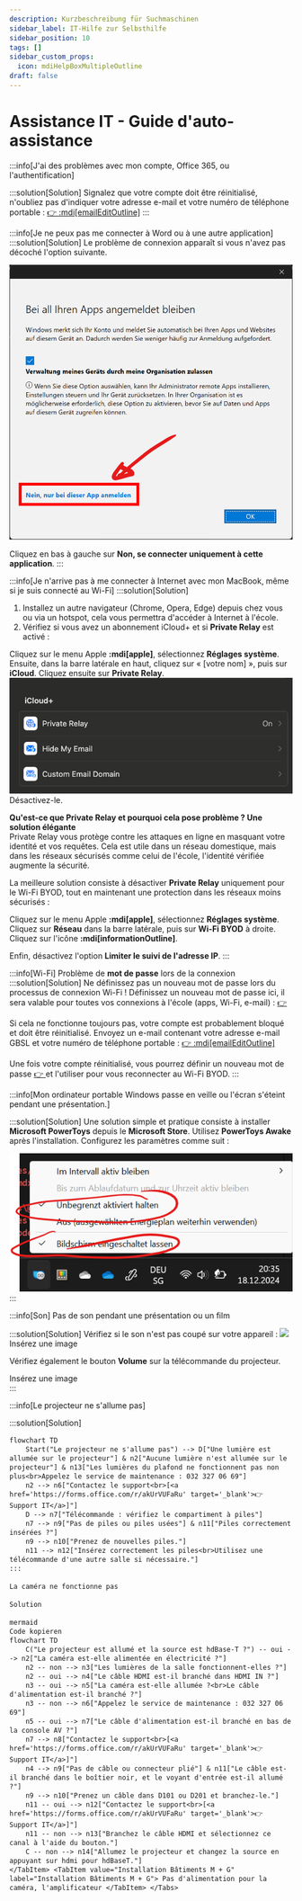 ```yaml
---
description: Kurzbeschreibung für Suchmaschinen
sidebar_label: IT-Hilfe zur Selbsthilfe
sidebar_position: 10
tags: []
sidebar_custom_props:
  icon: mdiHelpBoxMultipleOutline
draft: false
---
```


# Assistance IT - Guide d'auto-assistance

<Tabs>
  <TabItem value="Mon appareil" label="Mon appareil">
:::info[J'ai des problèmes avec mon compte, Office 365, ou l'authentification]

:::solution[Solution]
Signalez que votre compte doit être réinitialisé, n'oubliez pas d'indiquer votre adresse e-mail et votre numéro de téléphone portable : [👉 :mdi[emailEditOutline]](mailto:soarhe.jahany@bernedu.ch?subject=Réinitialisation%20du%20compte%20élève&body=Bonjour%20M.%20Jahany%2C%0A%0AMerci%20de%20réinitialiser%20mon%20compte%20:%0A%0A%40edu.gbsl.ch%0A%0ATel.%2007%0A%0AMerci%20d'avance%20et%20cordialement)
:::

:::info[Je ne peux pas me connecter à Word ou à une autre application]
:::solution[Solution]
Le problème de connexion apparaît si vous n'avez pas décoché l'option suivante.

![--width=350px](./login-screen-o365.png)

Cliquez en bas à gauche sur __Non, se connecter uniquement à cette application__.
:::

:::info[Je n'arrive pas à me connecter à Internet avec mon MacBook, même si je suis connecté au Wi-Fi]
:::solution[Solution]
1. Installez un autre navigateur (Chrome, Opera, Edge) depuis chez vous ou via un hotspot, cela vous permettra d'accéder à Internet à l'école.
2. Vérifiez si vous avez un abonnement iCloud+ et si __Private Relay__ est activé :

Cliquez sur le menu Apple __:mdi[apple]__, sélectionnez __Réglages système__. Ensuite, dans la barre latérale en haut, cliquez sur « [votre nom] », puis sur __iCloud__. Cliquez ensuite sur __Private Relay__.  
![](macprivaterelay.png)  
Désactivez-le.

**Qu'est-ce que Private Relay et pourquoi cela pose problème ? Une solution élégante**  
Private Relay vous protège contre les attaques en ligne en masquant votre identité et vos requêtes. Cela est utile dans un réseau domestique, mais dans les réseaux sécurisés comme celui de l'école, l'identité vérifiée augmente la sécurité.

La meilleure solution consiste à désactiver __Private Relay__ uniquement pour le Wi-Fi BYOD, tout en maintenant une protection dans les réseaux moins sécurisés :

Cliquez sur le menu Apple __:mdi[apple]__, sélectionnez __Réglages système__. Cliquez sur __Réseau__ dans la barre latérale, puis sur __Wi-Fi BYOD__ à droite. Cliquez sur l'icône __:mdi[informationOutline]__.  

Enfin, désactivez l'option __Limiter le suivi de l'adresse IP__.
:::

:::info[Wi-Fi]
Problème de **mot de passe** lors de la connexion
:::solution[Solution]
Ne définissez pas un nouveau mot de passe lors du processus de connexion Wi-Fi ! Définissez un nouveau mot de passe ici, il sera valable pour toutes vos connexions à l'école (apps, Wi-Fi, e-mail) : [👉 ](https://password.edubern.ch/)

Si cela ne fonctionne toujours pas, votre compte est probablement bloqué et doit être réinitialisé. Envoyez un e-mail contenant votre adresse e-mail GBSL et votre numéro de téléphone portable : [👉 :mdi[emailEditOutline]](mailto:soarhe.jahany@bernedu.ch?subject=Réinitialisation%20du%20compte%20élève&body=Bonjour%20M.%20Jahany%2C%0A%0AMerci%20de%20réinitialiser%20mon%20compte%20:%0A%0A%40edu.gbsl.ch%0A%0ATel.%2007%0A%0AMerci%20d'avance%20et%20cordialement)

Une fois votre compte réinitialisé, vous pourrez définir un nouveau mot de passe [👉 ](https://password.edubern.ch/) et l'utiliser pour vous reconnecter au Wi-Fi BYOD.
:::

:::info[Mon ordinateur portable Windows passe en veille ou l'écran s'éteint pendant une présentation.]

:::solution[Solution]
Une solution simple et pratique consiste à installer __Microsoft PowerToys__ depuis le __Microsoft Store__. Utilisez __PowerToys Awake__ après l'installation. Configurez les paramètres comme suit :

![](PowerToysAwake.png)
:::

</TabItem>
  <TabItem value="Installation Bâtiment D" label="Installation Bâtiment D">
:::info[Son]
Pas de son pendant une présentation ou un film

:::solution[Solution]
Vérifiez si le son n'est pas coupé sur votre appareil :
![](lautstärke.png)  
Insérez une image

Vérifiez également le bouton __Volume__ sur la télécommande du projecteur.  

Insérez une image  
:::

:::info[Le projecteur ne s'allume pas]

:::solution[Solution]
```mermaid
flowchart TD
    Start("Le projecteur ne s'allume pas") --> D["Une lumière est allumée sur le projecteur"] & n2["Aucune lumière n'est allumée sur le projecteur"] & n13["Les lumières du plafond ne fonctionnent pas non plus<br>Appelez le service de maintenance : 032 327 06 69"]
    n2 --> n6["Contactez le support<br>[<a href='https://forms.office.com/r/akUrVUFaRu' target='_blank'>👉 Support IT</a>]"]
    D --> n7["Télécommande : vérifiez le compartiment à piles"]
    n7 --> n9["Pas de piles ou piles usées"] & n11["Piles correctement insérées ?"]
    n9 --> n10["Prenez de nouvelles piles."]
    n11 --> n12["Insérez correctement les piles<br>Utilisez une télécommande d'une autre salle si nécessaire."]
:::

La caméra ne fonctionne pas

Solution

mermaid
Code kopieren
flowchart TD
    C("Le projecteur est allumé et la source est hdBase-T ?") -- oui --> n2["La caméra est-elle alimentée en électricité ?"]
    n2 -- non --> n3["Les lumières de la salle fonctionnent-elles ?"]
    n2 -- oui --> n4["Le câble HDMI est-il branché dans HDMI IN ?"]
    n3 -- oui --> n5["La caméra est-elle allumée ?<br>Le câble d'alimentation est-il branché ?"]
    n3 -- non --> n6["Appelez le service de maintenance : 032 327 06 69"]
    n5 -- oui --> n7["Le câble d'alimentation est-il branché en bas de la console AV ?"]
    n7 --> n8["Contactez le support<br>[<a href='https://forms.office.com/r/akUrVUFaRu' target='_blank'>👉 Support IT</a>]"]
    n4 --> n9["Pas de câble ou connecteur plié"] & n11["Le câble est-il branché dans le boîtier noir, et le voyant d'entrée est-il allumé ?"]
    n9 --> n10["Prenez un câble dans D101 ou D201 et branchez-le."]
    n11 -- oui --> n12["Contactez le support<br>[<a href='https://forms.office.com/r/akUrVUFaRu' target='_blank'>👉 Support IT</a>]"]
    n11 -- non --> n13["Branchez le câble HDMI et sélectionnez ce canal à l'aide du bouton."]
    C -- non --> n14["Allumez le projecteur et changez la source en appuyant sur hdmi pour hdBaseT."]
</TabItem> <TabItem value="Installation Bâtiments M + G" label="Installation Bâtiments M + G"> Pas d'alimentation pour la caméra, l'amplificateur </TabItem> </Tabs>
